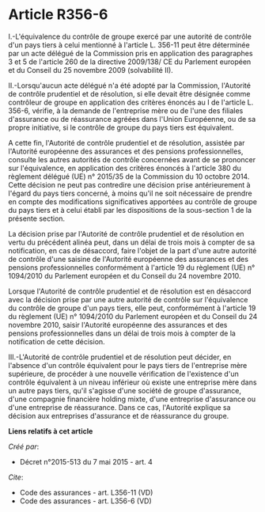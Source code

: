 # Article R356-6

I.-L'équivalence du contrôle de groupe exercé par une autorité de contrôle d'un pays tiers à celui mentionné à l'article L.
356-11 peut être déterminée par un acte délégué de la Commission pris en application des paragraphes 3 et 5 de l'article 260
de la directive 2009/138/ CE du Parlement européen et du Conseil du 25 novembre 2009 (solvabilité II). 

II.-Lorsqu'aucun acte délégué n'a été adopté par la Commission, l'Autorité de contrôle prudentiel et de résolution, si elle
devait être désignée comme contrôleur de groupe en application des critères énoncés au I de l'article L. 356-6, vérifie, à la
demande de l'entreprise mère ou de l'une des filiales d'assurance ou de réassurance agréées dans l'Union Européenne, ou de sa
propre initiative, si le contrôle de groupe du pays tiers est équivalent. 

A cette fin, l'Autorité de contrôle prudentiel et de résolution, assistée par l'Autorité européenne des assurances et des
pensions professionnelles, consulte les autres autorités de contrôle concernées avant de se prononcer sur l'équivalence, en
application des critères énoncés à l'article 380 du règlement délégué (UE) n° 2015/35 de la Commission du 10 octobre 2014.
Cette décision ne peut pas contredire une décision prise antérieurement à l'égard du pays tiers concerné, à moins qu'il ne
soit nécessaire de prendre en compte des modifications significatives apportées au contrôle de groupe du pays tiers et à
celui établi par les dispositions de la sous-section 1 de la présente section. 

La décision prise par l'Autorité de contrôle prudentiel et de résolution en vertu du précédent alinéa peut, dans un délai de
trois mois à compter de sa notification, en cas de désaccord, faire l'objet de la part d'une autre autorité de contrôle d'une
saisine de l'Autorité européenne des assurances et des pensions professionnelles conformément à l'article 19 du règlement
(UE) n° 1094/2010 du Parlement européen et du Conseil du 24 novembre 2010. 

Lorsque l'Autorité de contrôle prudentiel et de résolution est en désaccord avec la décision prise par une autre autorité de
contrôle sur l'équivalence du contrôle de groupe d'un pays tiers, elle peut, conformément à l'article 19 du règlement (UE) n°
1094/2010 du Parlement européen et du Conseil du 24 novembre 2010, saisir l'Autorité européenne des assurances et des
pensions professionnelles dans un délai de trois mois à compter de la notification de cette décision. 

III.-L'Autorité de contrôle prudentiel et de résolution peut décider, en l'absence d'un contrôle équivalent pour le pays
tiers de l'entreprise mère supérieure, de procéder à une nouvelle vérification de l'existence d'un contrôle équivalent à un
niveau inférieur où existe une entreprise mère dans un autre pays tiers, qu'il s'agisse d'une société de groupe d'assurance,
d'une compagnie financière holding mixte, d'une entreprise d'assurance ou d'une entreprise de réassurance. Dans ce cas,
l'Autorité explique sa décision aux entreprises d'assurance et de réassurance du groupe.

**Liens relatifs à cet article**

_Créé par_:

  - Décret n°2015-513 du 7 mai 2015 - art. 4

_Cite_:

  - Code des assurances - art. L356-11 (VD)
  - Code des assurances - art. L356-6 (VD)
